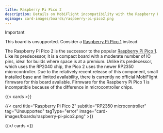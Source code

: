 ```yaml
---
title: Raspberry Pi Pico 2
description: Details on MobiFlight incompatibility with the Raspberry Pi Pico 2.
ogimage: card-images/boards/raspberry-pi-pico2.png
---
```


> [!IMPORTANT]
> This board is unsupported. Consider a [Raspberry Pi Pico 1](/boards/recommended/raspberry-pi-pico) instead.

The Raspberry Pi Pico 2 is the successor to the popular [Raspberry Pi Pico 1](/boards/recommended/raspberry-pi-pico).
Like its predecessor, it is a compact board with a moderate number of IO pins, ideal for builds where
space is at a premium. Unlike its predecessor, which uses the RP2040 chip, the Pico 2 uses the newer
RP2350 microcontroller. Due to the relatively recent release of this component, small installed base
and limited availability, there is currently no official MobiFlight firmware for this board available.
Firmware for the Raspberry Pi Pico 1 is incompatible because of the difference in microcontroller chips.

{{< cards >}}

{{< card title="Raspberry Pi Pico 2" subtitle="RP2350 microcontroller" tag="Unsupported" tagType="error" image="card-images/boards/raspberry-pi-pico2.png" >}}

{{</ cards >}}
